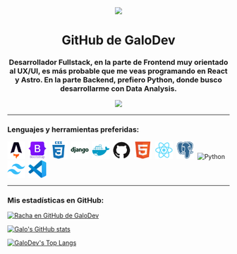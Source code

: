 <div id="header" align="center">
  <img src="https://media.giphy.com/media/v1.Y2lkPTc5MGI3NjExd21va2VicnUzcHpyZDVuZm42MnA0ajFpbmhtN3JpanA0NnN6ZXlpcSZlcD12MV9pbnRlcm5hbF9naWZfYnlfaWQmY3Q9Zw/bGgsc5mWoryfgKBx1u/giphy.gif" width="200" />
  <h1 align="center">GitHub de GaloDev</h1>
  <h3 align="center">Desarrollador Fullstack, en la parte de Frontend muy orientado al UX/UI, es más probable que me veas programando en React y Astro.
  En la parte Backend, prefiero Python, donde busco desarrollarme con Data Analysis.</h3>
</div>

<div id="badges" align="center">
  <a href="https://www.linkedin.com/in/gabrielbalbontin/" target="_blank">
    <img src="https://img.shields.io/badge/linkedin-profesional-linkedin?style=for-the-badge&logo=linkedin&logoColor=blue&color=blue&link=https%3A%2F%2Fwww.linkedin.com%2Fin%2Fgabrielbalbontin%2F" />
  </a>
</div>

---

### Lenguajes y herramientas preferidas:

<div>
  <img src="https://github.com/devicons/devicon/blob/master/icons/astro/astro-original.svg" title="Astro" alt="Astro" width="40" height="40"/>&nbsp;
  <img src="https://github.com/devicons/devicon/blob/master/icons/bootstrap/bootstrap-original-wordmark.svg" title="Bootstrap" alt="Bootstrap" width="40" height="40"/>&nbsp;
  <img src="https://github.com/devicons/devicon/blob/master/icons/css3/css3-plain-wordmark.svg" title="CSS" alt="CSS" width="40" height="40"/>&nbsp;
  <img src="https://github.com/devicons/devicon/blob/master/icons/django/django-plain-wordmark.svg" title="Django" alt="Django" width="40" height="40"/>&nbsp;
  <img src="https://github.com/devicons/devicon/blob/master/icons/docker/docker-plain.svg" title="Docker" alt="Docker" width="40" height="40"/>&nbsp;
  <img src="https://github.com/devicons/devicon/blob/master/icons/github/github-original.svg" title="GitHub" alt="GitHub" width="40" height="40"/>&nbsp;
  <img src="https://github.com/devicons/devicon/blob/master/icons/html5/html5-original.svg" title="HTML5" alt="HTML" width="40" height="40"/>&nbsp;
  <img src="https://github.com/devicons/devicon/blob/master/icons/react/react-original.svg" title="React" alt="React" width="40" height="40"/>&nbsp;
  <img src="https://github.com/devicons/devicon/blob/master/icons/postgresql/postgresql-plain.svg" title="PostgreSQL" alt="PostgreSQL" width="40" height="40"/>&nbsp;
  <img src="https://img.icons8.com/?size=100&id=13441&format=png&color=000000" title="Python" alt="Python" width="40" height="40"/>&nbsp;
  <img src="https://github.com/devicons/devicon/blob/master/icons/tailwindcss/tailwindcss-original.svg" title="TailwindCSS" alt="Tailwind" width="40" height="40"/>&nbsp;
  <img src="https://github.com/devicons/devicon/blob/master/icons/vscode/vscode-original.svg" title="Visual Studio Code" alt="VSCode" width="40" height="40"/>
</div>

---

### Mis estadísticas en GitHub:

[![Racha en GitHub de GaloDev](https://github-readme-streak-stats.herokuapp.com?user=bagxxi&theme=onedark&locale=es&date_format=j%20M%5B%20Y%5D)](https://git.io/streak-stats)

[![Galo's GitHub stats](https://github-readme-stats.vercel.app/api?username=bagxxi&show_icons=true&theme=onedark&locale=es)](https://github.com/bagxxi/github-readme-stats)

[![GaloDev's Top Langs](https://github-readme-stats.vercel.app/api/top-langs/?username=bagxxi&show_icons=true&theme=onedark&locale=es)](https://github.com/bagxxi/github-readme-stats)
